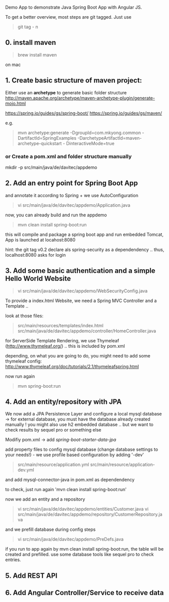 Demo App to demonstrate Java Spring Boot App with Angular JS.


To get a better overview, most steps are git tagged. Just use
> git tag - n


## 0. install maven

> brew install maven

on mac

## 1. Create basic structure of maven project:

Either use an **archetype** to generate basic folder structure
http://maven.apache.org/archetype/maven-archetype-plugin/generate-mojo.html

https://spring.io/guides/gs/spring-boot/
https://spring.io/guides/gs/maven/

e.g.

> mvn archetype:generate -DgroupId=com.mkyong.common -DartifactId=SpringExamples  -DarchetypeArtifactId=maven-archetype-quickstart - DinteractiveMode=true


### or Create a pom.xml and folder structure manually

mkdir -p src/main/java/de/davitec/appdemo

## 2. Add an entry point for Spring Boot App
and annotate it according to Spring + we use AutoConfiguration

> vi src/main/java/de/davitec/appdemo/Application.java

now, you can already build and run the appdemo

> mvn clean install spring-boot:run

this will compile and package a spring boot app and run embedded Tomcat, App is launched at locahost:8080

hint: the git tag v0.2 declare als spring-security as a dependendency .. thus, localhost:8080 asks for login

## 3. Add some basic authentication and a simple Hello World Website

> vi src/main/java/de/davitec/appdemo/WebSecurityConfig.java

To provide a index.html Website, we need a Spring MVC Controller and a Template ..

look at those files:
> src/main/resources/templates/index.html
> src/main/java/de/davitec/appdemo/controller/HomeController.java


for ServerSide Template Rendering, we use Thymeleaf (http://www.thymeleaf.org/) .. this is included by pom.xml

depending, on what you are going to do, you might need to add some thymeleaf config: http://www.thymeleaf.org/doc/tutorials/2.1/thymeleafspring.html

now run again

> mvn spring-boot:run

## 4. Add an entity/repository with JPA

We now add a JPA Persistence Layer and configure a local mysql database -> for external database, you must have the database already created manually ! you might also use h2 embedded database .. but we want to check results by sequel pro or something else

Modifiy pom.xml -> add *spring-boot-starter-data-jpa*

add property files to config mysql database (change database settings to your needs!) - we use profile based configuration by adding '-dev'
> src/main/resource/application.yml
> src/main/resource/application-dev.yml

and add mysql-connector-java in pom.xml as dependendency

to check, just run again 'mvn clean install spring-boot:run'

now we add an entity and a repository
> vi src/main/java/de/davitec/appdemo/entities/Customer.java
> vi src/main/java/de/davitec/appdemo/repository/CustomerRepository.java

and we prefill database during config steps
> vi src/main/java/de/davitec/appdemo/PreDefs.java

if you run to app again by mvn clean install spring-boot:run, the table will be created and prefilled. use some database tools like sequel pro to check entries.

## 5. Add REST API

## 6. Add Angular Controller/Service to receive data
